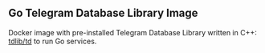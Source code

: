 ## Go Telegram Database Library Image

Docker image with pre-installed Telegram Database Library written in C++: [tdlib/td](https://github.com/tdlib/td) to run Go services.
